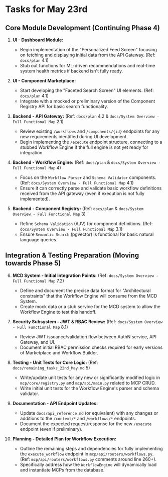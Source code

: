 # Tasks for May 23rd

## Core Module Development (Continuing Phase 4)

1.  **UI - Dashboard Module:**
    *   Begin implementation of the "Personalized Feed Screen" focusing on fetching and displaying initial data from the API Gateway. (Ref: `docs/plan` 4.1)
    *   Stub out functions for ML-driven recommendations and real-time system health metrics if backend isn't fully ready.

2.  **UI - Component Marketplace:**
    *   Start developing the "Faceted Search Screen" UI elements. (Ref: `docs/plan` 4.1)
    *   Integrate with a mocked or preliminary version of the Component Registry API for basic search functionality.

3.  **Backend - API Gateway:** (Ref: `docs/plan` 4.2 & `docs/System Overview - Full Functional Map` 2.1)
    *   Review existing `/workflows` and `/components/{id}` endpoints for any new requirements identified during UI development.
    *   Begin implementing the `/execute` endpoint structure, connecting to a stubbed Workflow Engine if the full engine is not yet ready for integration.

4.  **Backend - Workflow Engine:** (Ref: `docs/plan` & `docs/System Overview - Full Functional Map` 4)
    *   Focus on the `Workflow Parser` and `Schema Validator` components. (Ref: `docs/System Overview - Full Functional Map` 4.1)
    *   Ensure it can correctly parse and validate basic workflow definitions received from the API gateway (even if execution is not fully implemented).

5.  **Backend - Component Registry:** (Ref: `docs/plan` & `docs/System Overview - Full Functional Map` 3)
    *   Refine `Schema Validation` (AJV) for component definitions. (Ref: `docs/System Overview - Full Functional Map` 3.1)
    *   Ensure `Semantic Search` (pgvector) is functional for basic natural language queries.

## Integration & Testing Preparation (Moving towards Phase 5)

6.  **MCD System - Initial Integration Points:** (Ref: `docs/System Overview - Full Functional Map` 7.2)
    *   Define and document the precise data format for "Architectural constraints" that the Workflow Engine will consume from the MCD System.
    *   Create mock data or a stub service for the MCD system to allow the Workflow Engine to test this handoff.

7.  **Security Subsystem - JWT & RBAC Review:** (Ref: `docs/System Overview - Full Functional Map` 8.1)
    *   Review JWT issuance/validation flow between AuthN service, API Gateway, and UI.
    *   Document initial RBAC permission checks required for early versions of Marketplace and Workflow Builder.

8.  **Testing - Unit Tests for Core Logic:** (Ref: `docs/remaining_tasks_22nd_May.md` 5)
    *   Write/update unit tests for any new or significantly modified logic in `mcp/core/registry.py` and `mcp/api/main.py` related to MCP CRUD.
    *   Write initial unit tests for the Workflow Engine's parser and schema validator.

9.  **Documentation - API Endpoint Updates:**
    *   Update `docs/api_reference.md` (or equivalent) with any changes or additions to the `/context/*` and `/workflows/*` endpoints.
    *   Document the expected request/response for the new `/execute` endpoint (even if preliminary).

10. **Planning - Detailed Plan for Workflow Execution:**
    *   Outline the remaining steps and dependencies for fully implementing the `execute_workflow` endpoint in `mcp/api/routers/workflows.py`. (Ref: `mcp/api/routers/workflows.py` comments around line 260+).
    *   Specifically address how the `WorkflowEngine` will dynamically load and instantiate MCPs from the database. 